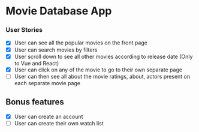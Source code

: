 # Movie Database App

### User Stories
-   [X] User can see all the popular movies on the front page
-   [X] User can search movies by filters
-   [X] User scroll down to see all other movies according to release date (Only to Vue and React)
-   [X] User can click on any of the movie to go to their own separate page
-   [ ] User can then see all about the movie ratings, about, actors present on each separate movie page

## Bonus features

-   [X] User can create an account
-   [ ] User can create their own watch list
